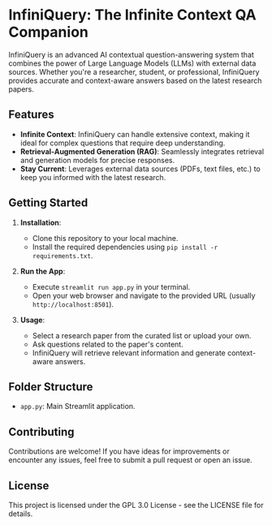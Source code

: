 # InfiniQuery: The Infinite Context QA Companion

InfiniQuery is an advanced AI contextual question-answering system that combines the power of Large Language Models (LLMs) with external data sources. Whether you're a researcher, student, or professional, InfiniQuery provides accurate and context-aware answers based on the latest research papers.

## Features

- **Infinite Context**: InfiniQuery can handle extensive context, making it ideal for complex questions that require deep understanding.
- **Retrieval-Augmented Generation (RAG)**: Seamlessly integrates retrieval and generation models for precise responses.
- **Stay Current**: Leverages external data sources (PDFs, text files, etc.) to keep you informed with the latest research.

## Getting Started

1. **Installation**:
   - Clone this repository to your local machine.
   - Install the required dependencies using `pip install -r requirements.txt`.

2. **Run the App**:
   - Execute `streamlit run app.py` in your terminal.
   - Open your web browser and navigate to the provided URL (usually `http://localhost:8501`).

3. **Usage**:
   - Select a research paper from the curated list or upload your own.
   - Ask questions related to the paper's content.
   - InfiniQuery will retrieve relevant information and generate context-aware answers.

## Folder Structure

- `app.py`: Main Streamlit application.

## Contributing

Contributions are welcome! If you have ideas for improvements or encounter any issues, feel free to submit a pull request or open an issue.

## License

This project is licensed under the GPL 3.0 License - see the LICENSE file for details.

